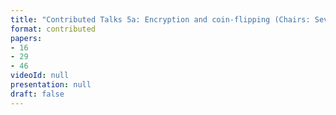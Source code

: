 ```yaml
---
title: "Contributed Talks 5a: Encryption and coin-flipping (Chairs: Sevag Gharibian and Or Sattath)"
format: contributed
papers:
- 16
- 29
- 46
videoId: null
presentation: null
draft: false
---
```

